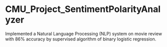 # CMU_Project_SentimentPolarityAnalyzer
Implemented a Natural Language Processing (NLP) system on movie review with 86% accuracy by supervised algorithm of binary logistic regression.

